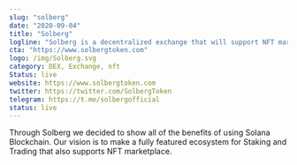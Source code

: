 ```yaml
---
slug: "solberg"
date: "2020-09-04"
title: "Solberg"
logline: "Solberg is a decentralized exchange that will support NFT marketplace and staking."
cta: "https://www.solbergtoken.com"
logo: /img/Solberg.svg
category: DEX, Exchange, nft
Status: live
website: https://www.solbergtoken.com
twitter: https://twitter.com/SolbergToken
telegram: https://t.me/solbergofficial
status: live
---
```


Through Solberg we decided to show all of the benefits of using Solana Blockchain. Our vision is to make a fully featured ecosystem for Staking and Trading that also supports NFT marketplace.

